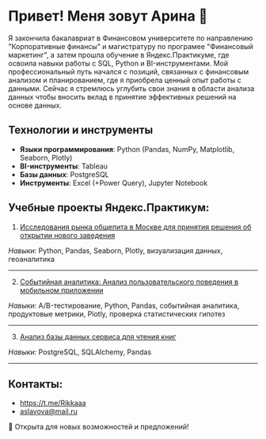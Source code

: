 # Привет!  Меня зовут Арина 👋
Я закончила бакалавриат в Финансовом университете по направлению "Корпоративные финансы" и магистратуру по програмее "Финансовый маркетинг", а затем прошла обучение в Яндекс.Практикуме, где освоила навыки работы с SQL, Python и BI-инструментами.
Мой профессиональный путь начался с позиций, связанных с финансовым анализом и планированием, где я приобрела ценный опыт работы с данными. Сейчас я стремлюсь углубить свои знания в области анализа данных чтобы вносить вклад в принятие эффективных решений на основе данных.

## Технологии и инструменты
- **Языки программирования**: Python (Pandas, NumPy, Matplotlib, Seaborn, Plotly)
- **BI-инструменты**: Tableau
- **Базы данных**: PostgreSQL
- **Инструменты**: Excel (+Power Query), Jupyter Notebook

## Учебные проекты Яндекс.Практикум:

1) [Исследования рынка общепита в Москве для принятия решения об открытии нового заведения](https://github.com/ArinaSlavova/yandex_practicum_projects/blob/main/%D0%98%D1%81%D1%81%D0%BB%D0%B5%D0%B4%D0%BE%D0%B2%D0%B0%D0%BD%D0%B8%D0%B5%20%D0%BE%D0%B1%D1%89%D0%B5%D0%BF%D0%B8%D1%82%D0%B0.ipynb)

*Навыки:* Python, Pandas, Seaborn, Plotly, визуализация данных, геоаналитика

---
2) [Событийная аналитика: Анализ пользовательского поведения в мобильном приложении](https://github.com/ArinaSlavova/yandex_practicum_projects/blob/main/%D0%A1%D0%BE%D0%B1%D1%8B%D1%82%D0%B8%D0%B8%CC%86%D0%BD%D0%B0%D1%8F%20%D0%B0%D0%BD%D0%B0%D0%BB%D0%B8%D1%82%D0%B8%D0%BA%D0%B0.%20AB-%D1%82%D0%B5%D1%81%D1%82.ipynb)

*Навыки:* A/B-тестирование, Python, Pandas, событийная аналитика, продуктовые метрики, Plotly, проверка статистических гипотез

---

3) [Анализ базы данных сервиса для чтения книг](https://github.com/ArinaSlavova/yandex_practicum_projects/blob/main/SQL%20project.ipynb)

*Навыки:* PostgreSQL, SQLAlchemy, Pandas

---

## Контакты:
- https://t.me/Rikkaaa
- aslavova@mail.ru

🚀 Открыта для новых возможностей и предложений!
